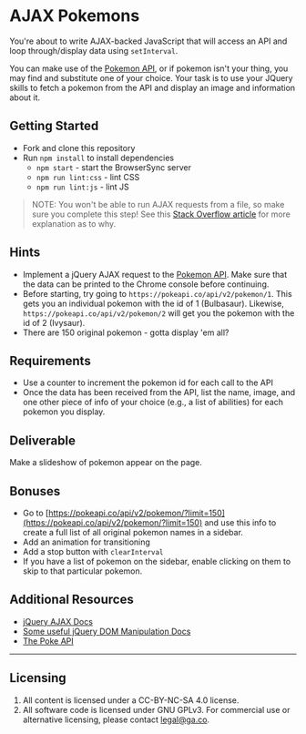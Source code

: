 # AJAX Pokemons

You're about to write AJAX-backed JavaScript that will access an API and loop through/display data using `setInterval`.

You can make use of the [Pokemon API](https://pokeapi.co/), or if pokemon isn't your thing, you may find and substitute one of your choice. Your task is to use your JQuery skills to fetch a pokemon from the API and display an image and information about it.

## Getting Started

* Fork and clone this repository
* Run `npm install` to install dependencies
  * `npm start` - start the BrowserSync server
  * `npm run lint:css` - lint CSS
  * `npm run lint:js` - lint JS
  
> NOTE: You won't be able to run AJAX requests from a file, so make sure you complete this step! See this [Stack Overflow article](https://stackoverflow.com/questions/18998192/ajax-code-do-not-run-locally) for more explanation as to why.

## Hints

* Implement a jQuery AJAX request to the [Pokemon API](https://pokeapi.co/). Make sure that the data can be printed to the Chrome console before continuing.
* Before starting, try going to `https://pokeapi.co/api/v2/pokemon/1`. This gets you an individual pokemon with the id of 1 (Bulbasaur). Likewise, `https://pokeapi.co/api/v2/pokemon/2` will get you the pokemon with the id of 2 (Ivysaur).
* There are 150 original pokemon - gotta display 'em all?

## Requirements

* Use a counter to increment the pokemon id for each call to the API
* Once the data has been received from the API, list the name, image, and one other piece of info of your choice (e.g., a list of abilities) for each pokemon you display.

## Deliverable

Make a slideshow of pokemon appear on the page.

## Bonuses

* Go to [https://pokeapi.co/api/v2/pokemon/?limit=150](https://pokeapi.co/api/v2/pokemon/?limit=150) and use this info to create a full list of all original pokemon names in a sidebar.
* Add an animation for transitioning
* Add a stop button with `clearInterval`
* If you have a list of pokemon on the sidebar, enable clicking on them to skip to that particular pokemon.

## Additional Resources

* [jQuery AJAX Docs](http://api.jquery.com/jquery.ajax/)
* [Some useful jQuery DOM Manipulation Docs](http://api.jquery.com/prepend/)
* [The Poke API](https://pokeapi.co)

---

## Licensing
1. All content is licensed under a CC-BY-NC-SA 4.0 license.
2. All software code is licensed under GNU GPLv3. For commercial use or alternative licensing, please contact legal@ga.co.
